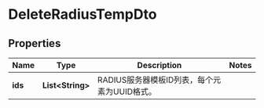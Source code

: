 
# DeleteRadiusTempDto

## Properties
Name | Type | Description | Notes
------------ | ------------- | ------------- | -------------
**ids** | **List&lt;String&gt;** | RADIUS服务器模板ID列表，每个元素为UUID格式。 | 



